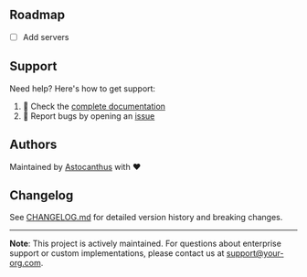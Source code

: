 ## Roadmap

- [ ] Add servers

## Support

Need help? Here's how to get support:

1. 📖 Check the [complete documentation](./docs/)
2. 🐛 Report bugs by opening an [issue](https://github.com/Astocanthus/low-layer-platform/issues)

## Authors

Maintained by [Astocanthus](https://github.com/Astocanthus) with ❤️

## Changelog

See [CHANGELOG.md](./CHANGELOG.md) for detailed version history and breaking changes.

---
**Note**: This project is actively maintained. For questions about enterprise support or custom implementations, please contact us at [support@your-org.com](mailto:contact@low-layer.com).
